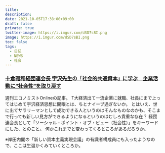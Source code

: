 ```yaml
---
title: 
description: 
date: 2021-10-05T17:38:00+09:00
draft: false
private: true
twitter-image: https://i.imgur.com/dSD7sBI.png
image: https://i.imgur.com/dSD7sBI.png
toc: false
tags:
  - 日記
  - NEWS
  - 社会
---
```


### [十倉雅和経団連会長 宇沢先生の「社会的共通資本」に学ぶ　企業活動に“社会性”を取り戻す](https://weekly-economist.mainichi.jp/articles/20211005/se1/00m/020/067000c)

週刊エコノミストOnlineの記事。
T大経済出て一流企業に就職、社長にまで上ってはじめて宇沢経済思想に開眼とは、ちとナイーブ過ぎないか。
とはいえ、世に出てサラリーマンとして成功できる人というのはそんなものなのかも、そこまで行っても新しい見方ができるようになるというのはむしろ貴重な存在？
経団連会長として「ソーシャル・ポイント・オブ・ビュー（社会性）」をキーワードにした、とのこと。
何かこれまでと変わってくるところがあるだろうか。

※岸田内閣の「新しい資本主義実現会議」の有識者構成員にも入ったようなので、ここは生温かくみていくところか。

